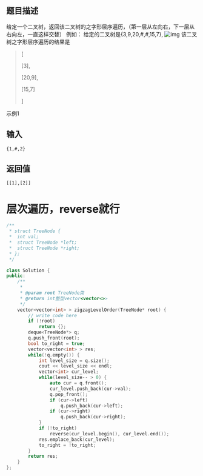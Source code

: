 ## 题目描述

给定一个二叉树，返回该二叉树的之字形层序遍历，（第一层从左向右，下一层从右向左，一直这样交替）
例如：
给定的二叉树是{3,9,20,#,#,15,7},
![img](https://uploadfiles.nowcoder.com/images/20200807/999991351_1596788654427_630E55F47DBAFBF72C88E265929E43F7)
该二叉树之字形层序遍历的结果是

> [
>
> [3],
>
> [20,9],
>
> [15,7]
>
> ]

示例1

## 输入

```
{1,#,2}
```

## 返回值

```
[[1],[2]]
```





# 层次遍历，reverse就行

```c++
/**
 * struct TreeNode {
 *	int val;
 *	struct TreeNode *left;
 *	struct TreeNode *right;
 * };
 */

class Solution {
public:
    /**
     * 
     * @param root TreeNode类 
     * @return int整型vector<vector<>>
     */
    vector<vector<int> > zigzagLevelOrder(TreeNode* root) {
        // write code here
        if (!root)
            return {};
        deque<TreeNode*> q;
        q.push_front(root);
        bool to_right = true;
        vector<vector<int> > res;
        while(!q.empty()) {
            int level_size = q.size();
            cout << level_size << endl;
            vector<int> cur_level;
            while(level_size-- > 0) {
                auto cur = q.front();
                cur_level.push_back(cur->val);
                q.pop_front();
                if (cur->left)
                    q.push_back(cur->left);
                if (cur->right)
                    q.push_back(cur->right);
            }
            if (!to_right)
                reverse(cur_level.begin(), cur_level.end());
            res.emplace_back(cur_level);
            to_right = !to_right;
        }
        return res;
    }
};
```


